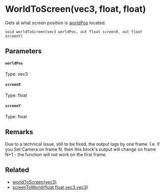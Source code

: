 # WorldToScreen(vec3, float, float)

Gets at what screen position is [worldPos](#worldPos) located.

```
void worldToScreen(vec3 worldPos, out float screenX, out float screenY)
```

## Parameters

#### `worldPos`
Type: vec3

#### `screenX`
Type: float

#### `screenY`
Type: float

## Remarks

Due to a technical issue, still to be fixed, the output lags by one frame. I.e. if you Set Camera on frame N, then this block's output will change on frame N+1 - the function will not work on the first frame.

## Related

 - [worldToScreen(vec3)](/MdDocs/Functions/Math/WorldToScreen2.md)
 - [screenToWorld(float,float,vec3,vec3)](/MdDocs/Functions/Math/ScreenToWorld.md)

